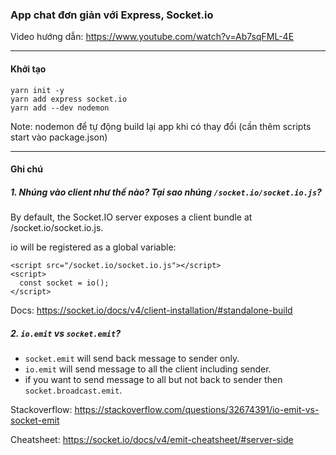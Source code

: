 ### App chat đơn giản với Express, Socket.io

Video hướng dẫn: https://www.youtube.com/watch?v=Ab7sqFML-4E

---

#### Khởi tạo

```
yarn init -y
yarn add express socket.io
yarn add --dev nodemon
```

Note: nodemon để tự động build lại app khi có thay đổi (cần thêm scripts start vào package.json)

---

#### Ghi chú

##### 1. Nhúng vào client như thế nào? Tại sao nhúng ```/socket.io/socket.io.js```?

  By default, the Socket.IO server exposes a client bundle at /socket.io/socket.io.js.

io will be registered as a global variable:

```
<script src="/socket.io/socket.io.js"></script>
<script>
  const socket = io();
</script>
```

Docs: https://socket.io/docs/v4/client-installation/#standalone-build

##### 2. ```io.emit``` vs ```socket.emit```?

- ```socket.emit``` will send back message to sender only.
- ```io.emit``` will send message to all the client including sender.
- if you want to send message to all but not back to sender then ```socket.broadcast.emit```.

Stackoverflow: https://stackoverflow.com/questions/32674391/io-emit-vs-socket-emit

Cheatsheet: https://socket.io/docs/v4/emit-cheatsheet/#server-side